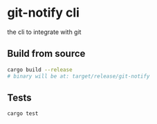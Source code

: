 # git-notify cli
the cli to integrate with git

## Build from source

```sh
cargo build --release
# binary will be at: target/release/git-notify
```

## Tests
```sh
cargo test
```
